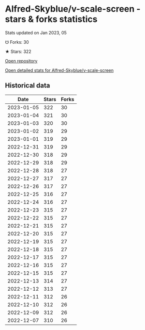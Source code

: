 # Alfred-Skyblue/v-scale-screen - stars & forks statistics

Stats updated on Jan 2023, 05

☋ Forks: 30

★ Stars: 322

[Open repository](https://github.com/Alfred-Skyblue/v-scale-screen)

[Open detailed stats for Alfred-Skyblue/v-scale-screen](https://reviewgithub.com/rep/Alfred-Skyblue/v-scale-screen)

## Historical data
| Date | Stars | Forks |
|------|-------|-------|
| 2023-01-05 | 322 | 30 | 
| 2023-01-04 | 321 | 30 | 
| 2023-01-03 | 320 | 30 | 
| 2023-01-02 | 319 | 29 | 
| 2023-01-01 | 319 | 29 | 
| 2022-12-31 | 319 | 29 | 
| 2022-12-30 | 318 | 29 | 
| 2022-12-29 | 318 | 29 | 
| 2022-12-28 | 318 | 27 | 
| 2022-12-27 | 317 | 27 | 
| 2022-12-26 | 317 | 27 | 
| 2022-12-25 | 316 | 27 | 
| 2022-12-24 | 316 | 27 | 
| 2022-12-23 | 315 | 27 | 
| 2022-12-22 | 315 | 27 | 
| 2022-12-21 | 315 | 27 | 
| 2022-12-20 | 315 | 27 | 
| 2022-12-19 | 315 | 27 | 
| 2022-12-18 | 315 | 27 | 
| 2022-12-17 | 315 | 27 | 
| 2022-12-16 | 315 | 27 | 
| 2022-12-15 | 315 | 27 | 
| 2022-12-13 | 314 | 27 | 
| 2022-12-12 | 313 | 27 | 
| 2022-12-11 | 312 | 26 | 
| 2022-12-10 | 312 | 26 | 
| 2022-12-09 | 312 | 26 | 
| 2022-12-07 | 310 | 26 | 

